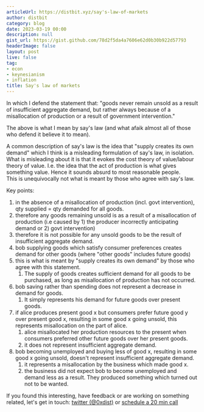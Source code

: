 ```yaml
---
articleUrl: https://distbit.xyz/say's-law-of-markets
author: distbit
category: blog
date: 2023-03-19 00:00
description: null
gist_url: https://gist.github.com/78d2f5da4a7606e62d0b30b922d57793
headerImage: false
layout: post
live: false
tag:
- econ
- keynesianism
- inflation
title: Say's law of markets
---
```





In which I defend the statement that: "goods never remain unsold as a result of insufficient aggregate demand, but rather always because of a misallocation of production or a result of government intervention."  

The above is what I mean by say's law (and what afaik almost all of those who defend it believe it to mean).  

A common description of say's law is the idea that "supply creates its own demand" which I think is a misleading formulation of say's law, in isolation.   
What is misleading about it is that it evokes the cost theory of value/labour theory of value. I.e. the idea that the act of production is what gives something value. Hence it sounds absurd to most reasonable people.   
This is unequivocally not what is meant by those who agree with say's law.  


Key points:  
1. in the absence of a misallocation of production (incl. govt intervention), qty supplied = qty demanded for all goods.  
2. therefore any goods remaining unsold is as a result of a misallocation of production (i.e caused by 1) the producer incorrectly anticipating demand or 2) govt intervention)  
3. therefore it is not possible for any unsold goods to be the result of insufficient aggregate demand.  
4. bob supplying goods which satisfy consumer preferences creates demand for other goods (where "other goods" includes future goods)  
5. this is what is meant by "supply creates its own demand" by those who agree with this statement.  
	1. The supply of goods creates sufficient demand for all goods to be purchased, as long as misallocation of production has not occurred.  
6. bob saving rather than spending does not represent a decrease in demand for goods.  
	1. It simply represents his demand for future goods over present goods.  
7. if alice produces present good x but consumers prefer future good y over present good x, resulting in some good x going unsold, this represents misallocation on the part of alice.   
    1. alice misallocated her production resources to the present when consumers preferred other future goods over her present goods.  
    2. it does not represent insufficient aggregate demand.  
8. bob becoming unemployed and buying less of good x, resulting in some good x going unsold, doesn't represent insufficient aggregate demand.  
    1. it represents a misallocation by the business which made good x.   
    2. the business did not expect bob to become unemployed and demand less as a result. They produced something which turned out not to be wanted.  

If you found this interesting, have feedback or are working on something related, let's get in touch: [twitter (@0xdist)](https://twitter.com/0xdist) or [schedule a 20 min call](https://cal.com/distbit/20min)